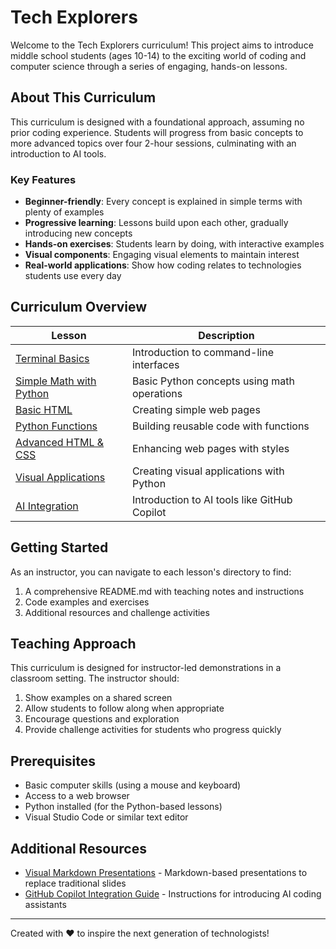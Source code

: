 # Tech Explorers

Welcome to the Tech Explorers curriculum! This project aims to introduce middle school students (ages 10-14) to the exciting world of coding and computer science through a series of engaging, hands-on lessons.

## About This Curriculum

This curriculum is designed with a foundational approach, assuming no prior coding experience. Students will progress from basic concepts to more advanced topics over four 2-hour sessions, culminating with an introduction to AI tools.

### Key Features

- **Beginner-friendly**: Every concept is explained in simple terms with plenty of examples
- **Progressive learning**: Lessons build upon each other, gradually introducing new concepts
- **Hands-on exercises**: Students learn by doing, with interactive examples
- **Visual components**: Engaging visual elements to maintain interest
- **Real-world applications**: Show how coding relates to technologies students use every day

## Curriculum Overview

| Lesson | Description |
|--------|-------------|
| [Terminal Basics](./exercises/01-terminal-basics/README.md) | Introduction to command-line interfaces |
| [Simple Math with Python](./exercises/02-simple-math-python/README.md) | Basic Python concepts using math operations |
| [Basic HTML](./exercises/03-basic-html/README.md) | Creating simple web pages |
| [Python Functions](./exercises/04-python-functions/README.md) | Building reusable code with functions |
| [Advanced HTML & CSS](./exercises/05-advanced-html-css/README.md) | Enhancing web pages with styles |
| [Visual Applications](./exercises/06-visual-applications/README.md) | Creating visual applications with Python |
| [AI Integration](./exercises/07-ai-integration/README.md) | Introduction to AI tools like GitHub Copilot |

## Getting Started

As an instructor, you can navigate to each lesson's directory to find:

1. A comprehensive README.md with teaching notes and instructions
2. Code examples and exercises
3. Additional resources and challenge activities

## Teaching Approach

This curriculum is designed for instructor-led demonstrations in a classroom setting. The instructor should:

1. Show examples on a shared screen
2. Allow students to follow along when appropriate
3. Encourage questions and exploration
4. Provide challenge activities for students who progress quickly

## Prerequisites

- Basic computer skills (using a mouse and keyboard)
- Access to a web browser
- Python installed (for the Python-based lessons)
- Visual Studio Code or similar text editor

## Additional Resources

- [Visual Markdown Presentations](./presentations/) - Markdown-based presentations to replace traditional slides
- [GitHub Copilot Integration Guide](./exercises/07-ai-integration/README.md) - Instructions for introducing AI coding assistants

---

Created with ❤️ to inspire the next generation of technologists!